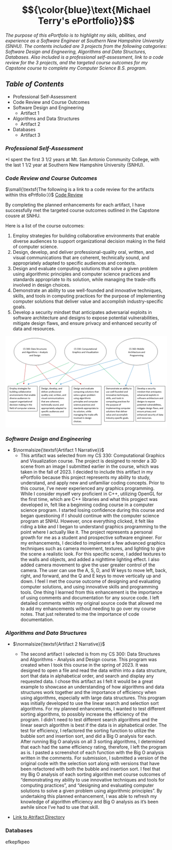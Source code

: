 # $${\color{blue}\text{Michael Terry's ePortfolio}}$$
*The purpose of this ePortfolio is to highlight my skils, abilities, and experience as a Software Engineer at Southern New Hampshire University (SNHU). The contents included are 3 projects from the following categories: Software Design and Engneering, Algorithms and Data Structures, Databases. Also included is a professional self-assessment, link to a code review for the 3 projects, and the targeted course outcomes for my Capstone course to complete my Computer Science B.S. program.*

## $\textit{Table of Contents}$
- Professional Self-Assessment
- Code Review and Course Outcomes
- Software Design and Engineering
    - Artifact 1
- Algorithms and Data Structures
    - Artifact 2
- Databases
    - Artifact 3

### $\textit{Professional Self-Assessment}$
*I spent the first 3 1/2 years at Mt. San Antonio Community College, with the last 1 1/2 year at Southern New Hampshire University (SNHU). 

### $\textit{Code Review and Course Outcomes}$
$\small{\textsf{The following is a link to a code review for the artifacts within this ePrtfolio:}}$ [Code Review](https://youtu.be/nm4sq8rb4j4)

By completing the planned enhancements for each artifact, I have successfully met the targeted course outcomes outlined in the Capstone cousre at SNHU. 

Here is a list of the course outcomes:

1. Employ strategies for building collaborative environments that enable diverse audiences to support organizational decision making in the field of computer science.
2. Design, develop, and deliver professional-quality oral, written, and visual communications that are coherent, technically sound, and appropriately adapted to specific audiences and contexts.
3. Design and evaluate computing solutions that solve a given problem using algorithmic principles and computer science practices and standards appropriate to its solution, while managing the trade-offs involved in design choices.
4. Demonstrate an ability to use well-founded and innovative techniques, skills, and tools in computing practices for the purpose of implementing computer solutions that deliver value and accomplish industry-specific goals.
5. Develop a security mindset that anticipates adversarial exploits in software architecture and designs to expose potential vulnerabilities, mitigate design flaws, and ensure privacy and enhanced security of data and resources.

![course outcomes](https://github.com/miketerry021/miketerry021.github.io/blob/ab2d0516769d14681df141f78d22dc7557f53980/images/course%20outcomes.png)

### $\textit{Software Design and Engineering}$
- $\normalsize{\textsf{Artifact 1 Narrative}}$
    - This artifact was selected from my CS 330: Computational Graphics and Visualization course. The project is designed to render a 3D scene from an image I submitted earlier in the course, which was taken in the fall of 2023. I decided to include this artifact in my ePortfolio because this project represents my ability to study, understand, and apply new and unfamiliar coding concepts. Prior to this course, I’ve never experienced any graphics programming. While I consider myself very proficient in C++, utilizing OpenGL for the first time, which are C++ libraries and what this progject was developed in, felt like a beginning coding course in a computer science program. I started losing confidence during this course and began questioning if I should continue with the computer science program at SNHU. However, once everything clicked, it felt like riding a bike and I began to understand graphics programming to the point where I actually like it. The project represents a personal growth for me as a student and prospective software engineer. For my enhancements, I decided to implement a few advanced graphics techniques such as camera movement, textures, and lighting to give the scene a realistic look. For this specific scene, I added textures to the walls and objects, and added a nighttime lighting effect. I also added camera movement to give the user greater control of the camera. The user can use the A, S, D, and W keys to move left, back, right, and forward, and the Q and E keys to move vertically up and down. I feel I met the course outcome of designing and evaluating computer solutions, and using innovative skills and programming tools. One thing I learned from this enhancement is the importance of using comments and documentation for any source code. I left detailed comments within my original source code that allowed me to add my enhancements without needing to go over my course notes. That just reiterated to me the importance of code documentation.

### $\textit{Algorithms and Data Structures}$
- $\normalsize{\textsf{Artifact 2 Narrative}}$
    - The second artifact I selected is from my CS 300: Data Structures and Algorithms - Analysis and Design course. This program was created when I took this course in the spring of 2023. It was designed to open a file  and read the data within into a data structure, sort  that data in alphabetical order, and search and display any requested data. I chose this artifact as I felt it would be a great example to showcase an understanding of how algorithms and data structures work together and the importance of efficiency when using algorithms, especially with large data structures. This program was initially developed to use the linear search and selection sort algorithms. For my planned enhancements, I wanted to test different sorting algorithms, to possibly increase the efficiency of the program. I didn’t need to test different search algorithms and the linear search algorithm is best if the data is in alphabetical order. The test for efficiency, I refactored the sorting function to utilize the bubble sort and insertion sort, and did a Big O analysis for each. After running Big O analysis on all 3 sorting algorithms, I determined that each had the same efficiency rating, therefore, I left the program as is. I pasted a screenshot of each function with the Big O analysis written in the comments. For submission, I submitted a version of the original code with the selection sort along with versions that have been refactored with both the bubble and insertion sort. I feel that my Big O analysis of each sorting algorithm met course outcomes of “demonstrating my ability to use innovative techniques and tools for computing practices”, and “designing and evaluating computer solutions to solve a given problem using algorithmic principles”. By undertaking this planned enhancement, I was able to refresh my knowledge of algorithm efficiency and Big O analysis as it’s been awhile since I’ve had to use that skill.
 
 - [Link to Atrifact Directory](https://github.com/miketerry021/miketerry021.github.io/tree/fe7936bffadf3bda0d26090623a84737d0d00fc8/Artifact%20Two_MTerry) 

### Databases
efkepfkpeo
